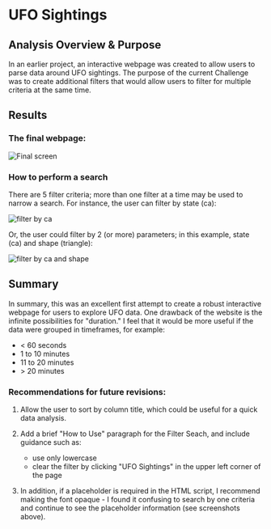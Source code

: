 # UFO Sightings

## Analysis Overview & Purpose
In an earlier project, an interactive webpage was created to allow users to parse data around UFO sightings. The purpose of the current Challenge was to create additional filters that would allow users to filter for multiple criteria at the same time. 

## Results

### The final webpage:

![Final screen](https://user-images.githubusercontent.com/97558998/166555000-07384dd6-9145-43f3-a206-47e4ceddd178.png)


### How to perform a search

There are 5 filter criteria; more than one filter at a time may be used to narrow a search. For instance, the user can filter by state (ca):

![filter by ca](https://user-images.githubusercontent.com/97558998/166557806-b91f2f64-e321-469b-86be-31091a304aa0.png)

Or, the user could filter by 2 (or more) parameters; in this example, state (ca) and shape (triangle):

![filter by ca and shape](https://user-images.githubusercontent.com/97558998/166555062-f1ff40e0-dd2f-42e4-911f-c46b45e538b1.png)

## Summary
In summary, this was an excellent first attempt to create a robust interactive webpage for users to explore UFO data. One drawback of the website is the infinite possibilities for "duration." I feel that it would be more useful if the data were grouped in timeframes, for example:
* < 60 seconds 
* 1 to 10 minutes 
* 11 to 20 minutes 
* \> 20 minutes

### Recommendations for future revisions:

1. Allow the user to sort by column title, which could be useful for a quick data analysis. 

2. Add a brief "How to Use" paragraph for the Filter Seach, and include guidance such as:
   + use only lowercase
   + clear the filter by clicking "UFO Sightings" in the upper left corner of the page

3. In addition, if a placeholder is required in the HTML script, I recommend making the font opaque - I found it confusing to search by one criteria and continue to see the placeholder information (see screenshots above).

